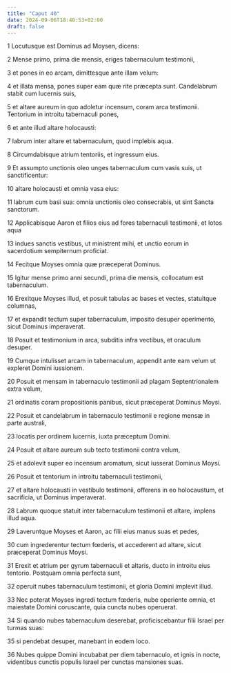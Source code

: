 ```yaml
---
title: "Caput 40"
date: 2024-09-06T18:40:53+02:00
draft: false
---
```




1 Locutusque est Dominus ad Moysen, dicens:

2 Mense primo, prima die mensis, eriges tabernaculum testimonii,

3 et pones in eo arcam, dimittesque ante illam velum:

4 et illata mensa, pones super eam quæ rite præcepta sunt. Candelabrum stabit cum lucernis suis,

5 et altare aureum in quo adoletur incensum, coram arca testimonii. Tentorium in introitu tabernaculi pones,

6 et ante illud altare holocausti:

7 labrum inter altare et tabernaculum, quod implebis aqua.

8 Circumdabisque atrium tentoriis, et ingressum eius.

9 Et assumpto unctionis oleo unges tabernaculum cum vasis suis, ut sanctificentur:

10 altare holocausti et omnia vasa eius:

11 labrum cum basi sua: omnia unctionis oleo consecrabis, ut sint Sancta sanctorum.

12 Applicabisque Aaron et filios eius ad fores tabernaculi testimonii, et lotos aqua

13 indues sanctis vestibus, ut ministrent mihi, et unctio eorum in sacerdotium sempiternum proficiat.

14 Fecitque Moyses omnia quæ præceperat Dominus.

15 Igitur mense primo anni secundi, prima die mensis, collocatum est tabernaculum.

16 Erexitque Moyses illud, et posuit tabulas ac bases et vectes, statuitque columnas,

17 et expandit tectum super tabernaculum, imposito desuper operimento, sicut Dominus imperaverat.

18 Posuit et testimonium in arca, subditis infra vectibus, et oraculum desuper.

19 Cumque intulisset arcam in tabernaculum, appendit ante eam velum ut expleret Domini iussionem.

20 Posuit et mensam in tabernaculo testimonii ad plagam Septentrionalem extra velum,

21 ordinatis coram propositionis panibus, sicut præceperat Dominus Moysi.

22 Posuit et candelabrum in tabernaculo testimonii e regione mensæ in parte australi,

23 locatis per ordinem lucernis, iuxta præceptum Domini.

24 Posuit et altare aureum sub tecto testimonii contra velum,

25 et adolevit super eo incensum aromatum, sicut iusserat Dominus Moysi.

26 Posuit et tentorium in introitu tabernaculi testimonii,

27 et altare holocausti in vestibulo testimonii, offerens in eo holocaustum, et sacrificia, ut Dominus imperaverat.

28 Labrum quoque statuit inter tabernaculum testimonii et altare, implens illud aqua.

29 Laveruntque Moyses et Aaron, ac filii eius manus suas et pedes,

30 cum ingrederentur tectum fœderis, et accederent ad altare, sicut præceperat Dominus Moysi.

31 Erexit et atrium per gyrum tabernaculi et altaris, ducto in introitu eius tentorio. Postquam omnia perfecta sunt,

32 operuit nubes tabernaculum testimonii, et gloria Domini implevit illud.

33 Nec poterat Moyses ingredi tectum fœderis, nube operiente omnia, et maiestate Domini coruscante, quia cuncta nubes operuerat.

34 Si quando nubes tabernaculum deserebat, proficiscebantur filii Israel per turmas suas:

35 si pendebat desuper, manebant in eodem loco.

36 Nubes quippe Domini incubabat per diem tabernaculo, et ignis in nocte, videntibus cunctis populis Israel per cunctas mansiones suas.


